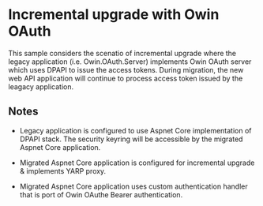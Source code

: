 # Incremental upgrade with Owin OAuth

This sample considers the scenatio of incremental upgrade where the legacy application (i.e. Owin.OAuth.Server) implements Owin OAuth server which uses DPAPI to issue the access tokens. During migration, the new web API application will continue to process access token issued by the leagacy application.

## Notes

* Legacy application is configured to use Aspnet Core implementation of DPAPI stack. The security keyring will be accessible by the migrated Aspnet Core application.

* Migrated Aspnet Core application is configured for incremental upgrade & implements YARP proxy.

* Migrated Aspnet Core application uses custom authentication handler that is port of Owin OAuthe Bearer authentication.

